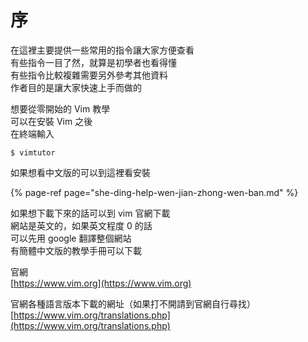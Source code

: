 # 序

在這裡主要提供一些常用的指令讓大家方便查看  
有些指令一目了然，就算是初學者也看得懂  
有些指令比較複雜需要另外參考其他資料  
作者目的是讓大家快速上手而做的

想要從零開始的 Vim 教學  
可以在安裝 Vim 之後  
在終端輸入

```text
$ vimtutor
```

如果想看中文版的可以到這裡看安裝

{% page-ref page="she-ding-help-wen-jian-zhong-wen-ban.md" %}

如果想下載下來的話可以到 vim 官網下載  
網站是英文的，如果英文程度 0 的話  
可以先用 google 翻譯整個網站  
有簡體中文版的教學手冊可以下載

官網  
[https://www.vim.org](https://www.vim.org)

官網各種語言版本下載的網址（如果打不開請到官網自行尋找）  
[https://www.vim.org/translations.php](https://www.vim.org/translations.php)

